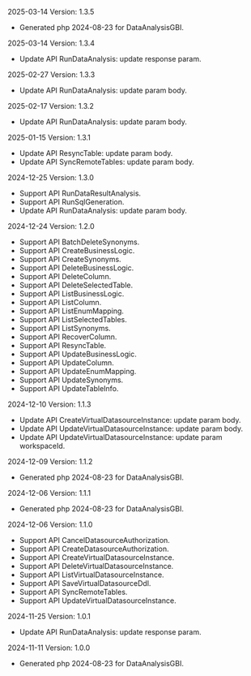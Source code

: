 2025-03-14 Version: 1.3.5
- Generated php 2024-08-23 for DataAnalysisGBI.

2025-03-14 Version: 1.3.4
- Update API RunDataAnalysis: update response param.


2025-02-27 Version: 1.3.3
- Update API RunDataAnalysis: update param body.


2025-02-17 Version: 1.3.2
- Update API RunDataAnalysis: update param body.


2025-01-15 Version: 1.3.1
- Update API ResyncTable: update param body.
- Update API SyncRemoteTables: update param body.


2024-12-25 Version: 1.3.0
- Support API RunDataResultAnalysis.
- Support API RunSqlGeneration.
- Update API RunDataAnalysis: update param body.


2024-12-24 Version: 1.2.0
- Support API BatchDeleteSynonyms.
- Support API CreateBusinessLogic.
- Support API CreateSynonyms.
- Support API DeleteBusinessLogic.
- Support API DeleteColumn.
- Support API DeleteSelectedTable.
- Support API ListBusinessLogic.
- Support API ListColumn.
- Support API ListEnumMapping.
- Support API ListSelectedTables.
- Support API ListSynonyms.
- Support API RecoverColumn.
- Support API ResyncTable.
- Support API UpdateBusinessLogic.
- Support API UpdateColumn.
- Support API UpdateEnumMapping.
- Support API UpdateSynonyms.
- Support API UpdateTableInfo.


2024-12-10 Version: 1.1.3
- Update API CreateVirtualDatasourceInstance: update param body.
- Update API UpdateVirtualDatasourceInstance: update param body.
- Update API UpdateVirtualDatasourceInstance: update param workspaceId.


2024-12-09 Version: 1.1.2
- Generated php 2024-08-23 for DataAnalysisGBI.

2024-12-06 Version: 1.1.1
- Generated php 2024-08-23 for DataAnalysisGBI.

2024-12-06 Version: 1.1.0
- Support API CancelDatasourceAuthorization.
- Support API CreateDatasourceAuthorization.
- Support API CreateVirtualDatasourceInstance.
- Support API DeleteVirtualDatasourceInstance.
- Support API ListVirtualDatasourceInstance.
- Support API SaveVirtualDatasourceDdl.
- Support API SyncRemoteTables.
- Support API UpdateVirtualDatasourceInstance.


2024-11-25 Version: 1.0.1
- Update API RunDataAnalysis: update response param.


2024-11-11 Version: 1.0.0
- Generated php 2024-08-23 for DataAnalysisGBI.

